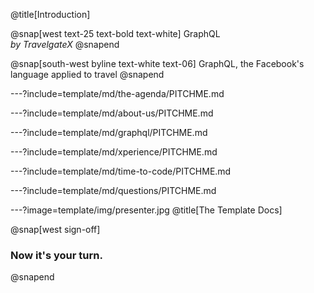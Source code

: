 @title[Introduction]

<!--
Tip! Get started with this template as follows:
Step 1. Delete the contents of this PITCHME.md file.
Step 2. Start adding your own custom slide content.
Step 3. Copy slide markdown snippets from template/md directory as needed.
-->

@snap[west text-25 text-bold text-white]
GraphQL<br>*by TravelgateX*
@snapend

@snap[south-west byline text-white text-06]
GraphQL, the Facebook's language applied to travel
@snapend

---?include=template/md/the-agenda/PITCHME.md

---?include=template/md/about-us/PITCHME.md

---?include=template/md/graphql/PITCHME.md

---?include=template/md/xperience/PITCHME.md

---?include=template/md/time-to-code/PITCHME.md

---?include=template/md/questions/PITCHME.md

---?image=template/img/presenter.jpg
@title[The Template Docs]

@snap[west sign-off]
### Now it's your turn.

@snapend
